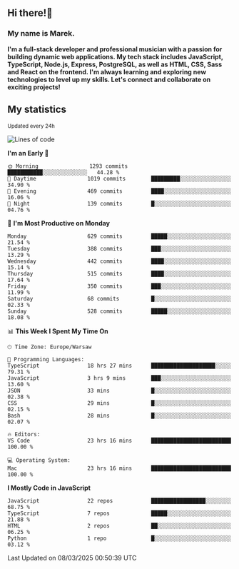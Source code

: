 ## Hi there!👋 ##
### My name is Marek. ###

**I'm a full-stack developer and professional musician with a passion for building dynamic web applications. My tech stack includes JavaScript, TypeScript, Node.js, Express, PostgreSQL, as well as HTML, CSS, Sass and React on the frontend. I'm always learning and exploring new technologies to level up my skills. Let's connect and collaborate on exciting projects!**

## My statistics ##
<sub>Updated every 24h</sub>
<!--START_SECTION:waka-->
![Lines of code](https://img.shields.io/badge/From%20Hello%20World%20I%27ve%20Written-176.8%20thousand%20lines%20of%20code-blue)

**I'm an Early 🐤** 

```text
🌞 Morning                1293 commits        ███████████░░░░░░░░░░░░░░   44.28 % 
🌆 Daytime                1019 commits        █████████░░░░░░░░░░░░░░░░   34.90 % 
🌃 Evening                469 commits         ████░░░░░░░░░░░░░░░░░░░░░   16.06 % 
🌙 Night                  139 commits         █░░░░░░░░░░░░░░░░░░░░░░░░   04.76 % 
```
📅 **I'm Most Productive on Monday** 

```text
Monday                   629 commits         █████░░░░░░░░░░░░░░░░░░░░   21.54 % 
Tuesday                  388 commits         ███░░░░░░░░░░░░░░░░░░░░░░   13.29 % 
Wednesday                442 commits         ████░░░░░░░░░░░░░░░░░░░░░   15.14 % 
Thursday                 515 commits         ████░░░░░░░░░░░░░░░░░░░░░   17.64 % 
Friday                   350 commits         ███░░░░░░░░░░░░░░░░░░░░░░   11.99 % 
Saturday                 68 commits          █░░░░░░░░░░░░░░░░░░░░░░░░   02.33 % 
Sunday                   528 commits         █████░░░░░░░░░░░░░░░░░░░░   18.08 % 
```


📊 **This Week I Spent My Time On** 

```text
🕑︎ Time Zone: Europe/Warsaw

💬 Programming Languages: 
TypeScript               18 hrs 27 mins      ████████████████████░░░░░   79.31 % 
JavaScript               3 hrs 9 mins        ███░░░░░░░░░░░░░░░░░░░░░░   13.60 % 
JSON                     33 mins             █░░░░░░░░░░░░░░░░░░░░░░░░   02.38 % 
CSS                      29 mins             █░░░░░░░░░░░░░░░░░░░░░░░░   02.15 % 
Bash                     28 mins             █░░░░░░░░░░░░░░░░░░░░░░░░   02.07 % 

🔥 Editors: 
VS Code                  23 hrs 16 mins      █████████████████████████   100.00 % 

💻 Operating System: 
Mac                      23 hrs 16 mins      █████████████████████████   100.00 % 
```

**I Mostly Code in JavaScript** 

```text
JavaScript               22 repos            █████████████████░░░░░░░░   68.75 % 
TypeScript               7 repos             █████░░░░░░░░░░░░░░░░░░░░   21.88 % 
HTML                     2 repos             ██░░░░░░░░░░░░░░░░░░░░░░░   06.25 % 
Python                   1 repo              █░░░░░░░░░░░░░░░░░░░░░░░░   03.12 % 
```




 Last Updated on 08/03/2025 00:50:39 UTC
<!--END_SECTION:waka-->

<!--
**MarekSax/MarekSax** is a ✨ _special_ ✨ repository because its `README.md` (this file) appears on your GitHub profile.

Here are some ideas to get you started:

- 🔭 I’m currently working on ...
- 🌱 I’m currently learning ...
- 👯 I’m looking to collaborate on ...
- 🤔 I’m looking for help with ...
- 💬 Ask me about ...
- 📫 How to reach me: ...
- 😄 Pronouns: ...
- ⚡ Fun fact: ...
-->
